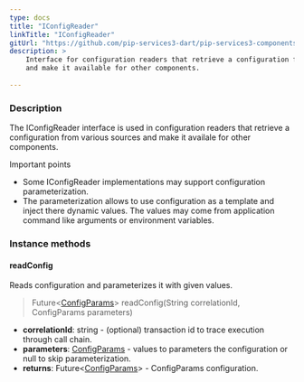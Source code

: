```yaml
---
type: docs
title: "IConfigReader"
linkTitle: "IConfigReader"
gitUrl: "https://github.com/pip-services3-dart/pip-services3-components-dart"
description: >
    Interface for configuration readers that retrieve a configuration from various sources
    and make it available for other components.
    
---
```


### Description

The IConfigReader interface is used in configuration readers that retrieve a configuration from various sources and make it availale for other components.

Important points

- Some IConfigReader implementations may support configuration parameterization.
- The parameterization allows to use configuration as a template and inject there dynamic values. The values may come from application command like arguments or environment variables.

### Instance methods

#### readConfig
Reads configuration and parameterizes it with given values.

> Future<[ConfigParams](../../../commons/config/config_params)> readConfig(String correlationId, ConfigParams parameters)

- **correlationId**: string - (optional) transaction id to trace execution through call chain.
- **parameters**: [ConfigParams](../../../commons/config/config_params) - values to parameters the configuration or null to skip parameterization.
- **returns**: Future<[ConfigParams](../../../commons/config/config_params)> - ConfigParams configuration.
